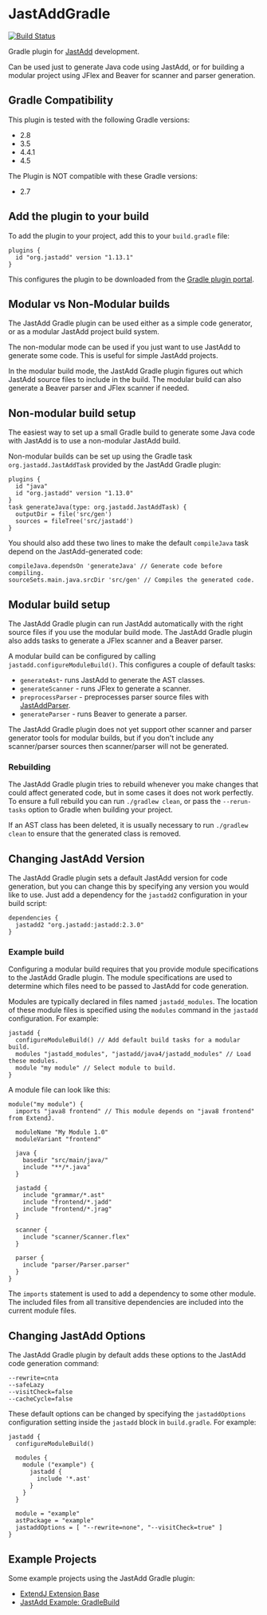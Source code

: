 # JastAddGradle

[![Build Status](https://travis-ci.org/jastadd/jastaddgradle.svg?branch=master)](https://travis-ci.org/jastadd/jastaddgradle)

Gradle plugin for [JastAdd][1] development.

Can be used just to generate Java code using JastAdd, or for building a
modular project using JFlex and Beaver for scanner and parser generation.

## Gradle Compatibility

This plugin is tested with the following Gradle versions:

* 2.8
* 3.5
* 4.4.1
* 4.5

The Plugin is NOT compatible with these Gradle versions:

* 2.7

## Add the plugin to your build

To add the plugin to your project, add this to your `build.gradle` file:

    plugins {
      id "org.jastadd" version "1.13.1"
    }


This configures the plugin to be downloaded from the [Gradle plugin portal][2].


## Modular vs Non-Modular builds

The JastAdd Gradle plugin can be used either as a simple code generator,
or as a modular JastAdd project build system.

The non-modular mode can be used if you just want to use JastAdd to generate
some code. This is useful for simple JastAdd projects.

In the modular build mode, the JastAdd Gradle plugin figures out which JastAdd
source files to include in the build. The modular build can also generate a
Beaver parser and JFlex scanner if needed.


## Non-modular build setup

The easiest way to set up a small Gradle build to generate some Java code with
JastAdd is to use a non-modular JastAdd build.

Non-modular builds can be set up using the Gradle task
`org.jastadd.JastAddTask` provided by the JastAdd Gradle plugin:

    plugins {
      id "java"
      id "org.jastadd" version "1.13.0"
    }
    task generateJava(type: org.jastadd.JastAddTask) {
      outputDir = file('src/gen')
      sources = fileTree('src/jastadd')
    }


You should also add these two lines to make the default `compileJava` task
depend on the JastAdd-generated code:

    compileJava.dependsOn 'generateJava' // Generate code before compiling.
    sourceSets.main.java.srcDir 'src/gen' // Compiles the generated code.


## Modular build setup

The JastAdd Gradle plugin can run JastAdd automatically with the right source files
if you use the modular build mode. The JastAdd Gradle plugin also adds tasks to
generate a JFlex scanner and a Beaver parser.

A modular build can be configured by calling `jastadd.configureModuleBuild()`.
This configures a couple of default tasks:

* `generateAst`- runs JastAdd to generate the AST classes.
* `generateScanner` - runs JFlex to generate a scanner.
* `preprocessParser` - preprocesses parser source files with [JastAddParser][3].
* `generateParser` - runs Beaver to generate a parser.

The JastAdd Gradle plugin does not yet support other scanner and parser
generator tools for modular builds, but if you don't include any scanner/parser
sources then scanner/parser will not be generated.


### Rebuilding

The JastAdd Gradle plugin tries to rebuild whenever you make changes that could
affect generated code, but in some cases it does not work perfectly.  To ensure
a full rebuild you can run `./gradlew clean`, or pass the `--rerun-tasks`
option to Gradle when building your project.

If an AST class has been deleted, it is usually necessary to run `./gradlew
clean` to ensure that the generated class is removed.

## Changing JastAdd Version

The JastAdd Gradle plugin sets a default JastAdd version for code generation,
but you can change this by specifying any version you would like to use. Just
add a dependency for the `jastadd2` configuration in your build script:

    dependencies {
      jastadd2 "org.jastadd:jastadd:2.3.0"
    }


### Example build

Configuring a modular build requires that you provide module specifications to
the JastAdd Gradle plugin. The module specifications are used to determine
which files need to be passed to JastAdd for code generation.

Modules are typically declared in files named `jastadd_modules`. The location
of these module files is specified using the `modules` command in the `jastadd`
configuration. For example:

    jastadd {
      configureModuleBuild() // Add default build tasks for a modular build.
      modules "jastadd_modules", "jastadd/java4/jastadd_modules" // Load these modules.
      module "my module" // Select module to build.
    }


A module file can look like this:

    module("my module") {
      imports "java8 frontend" // This module depends on "java8 frontend" from ExtendJ.

      moduleName "My Module 1.0"
      moduleVariant "frontend"

      java {
        basedir "src/main/java/"
        include "**/*.java"
      }

      jastadd {
        include "grammar/*.ast"
        include "frontend/*.jadd"
        include "frontend/*.jrag"
      }

      scanner {
        include "scanner/Scanner.flex"
      }

      parser {
        include "parser/Parser.parser"
      }
    }


The `imports` statement is used to add a dependency to some other module.
The included files from all transitive dependencies are included into the
current module files.

## Changing JastAdd Options

The JastAdd Gradle plugin by default adds these options to the JastAdd code generation command:

    --rewrite=cnta
    --safeLazy
    --visitCheck=false
    --cacheCycle=false


These default options can be changed by specifying the `jastaddOptions`
configuration setting inside the `jastadd` block in `build.gradle`. For example:

    jastadd {
      configureModuleBuild()

      modules {
        module ("example") {
          jastadd {
            include '*.ast'
          }
        }
      }

      module = "example"
      astPackage = "example"
      jastaddOptions = [ "--rewrite=none", "--visitCheck=true" ]
    }


## Example Projects

Some example projects using the JastAdd Gradle plugin:

* [ExtendJ Extension Base](https://bitbucket.org/extendj/extension-base)
* [JastAdd Example: GradleBuild](http://jastadd.org/web/examples.php?example=GradleBuild)


[1]:http://jastadd.org/
[2]:https://plugins.gradle.org/plugin/org.jastadd
[3]:https://bitbucket.org/jastadd/jastaddparser
